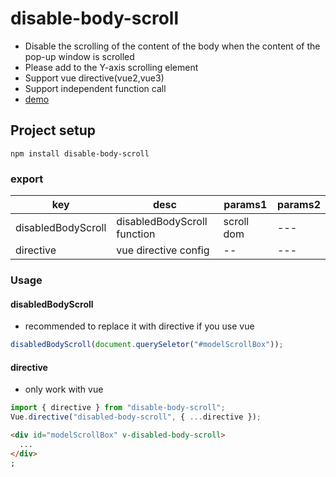 # disable-body-scroll

- Disable the scrolling of the content of the body when the content of the pop-up window is scrolled
- Please add to the Y-axis scrolling element
- Support vue directive(vue2,vue3)
- Support independent function call
- [demo](https://1c4lc.csb.app/)

## Project setup

```
npm install disable-body-scroll
```

### export

| key                | desc                        | params1    | params2 |
| ------------------ | --------------------------- | ---------- | ------- |
| disabledBodyScroll | disabledBodyScroll function | scroll dom | ---     |
| directive          | vue directive config        | --         | ---     |

### Usage

#### disabledBodyScroll

- recommended to replace it with directive if you use vue

```javascript
disabledBodyScroll(document.querySeletor("#modelScrollBox"));
```

#### directive

- only work with vue

```javascript
import { directive } from "disable-body-scroll";
Vue.directive("disabled-body-scroll", { ...directive });
```

```html
<div id="modelScrollBox" v-disabled-body-scroll>
  ...
</div>
;
```
